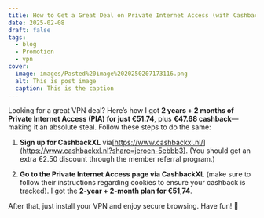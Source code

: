 ```yaml
---
title: How to Get a Great Deal on Private Internet Access (with Cashback!)
date: 2025-02-08
draft: false
tags:
  - blog
  - Promotion
  - vpn
cover:
  image: images/Pasted%20image%2020250207173116.png
  alt: This is post image
  caption: This is the caption
---
```

Looking for a great VPN deal? Here’s how I got **2 years + 2 months of Private Internet Access (PIA) for just €51.74**, plus **€47.68 cashback**—making it an absolute steal. Follow these steps to do the same:

1. **Sign up for CashbackXL** via[https://www.cashbackxl.nl/](https://www.cashbackxl.nl?share=jeroen-5ebbb3). (You should get an extra €2.50 discount through the member referral program.)
   
2. **Go to the Private Internet Access page via CashbackXL** (make sure to follow their instructions regarding cookies to ensure your cashback is tracked). I got the **2-year + 2-month plan for €51,74**.

After that, just install your VPN and enjoy secure browsing. Have fun! 🚀